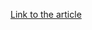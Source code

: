 [Link to the article](https://fireeye.com/blog/threat-research/2013/09/evasive-tactics-taidoor-3.html)
